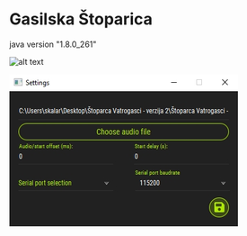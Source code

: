 # Gasilska Štoparica



java version "1.8.0_261"


![alt text](https://github.com/urbanskalar/Gasilska-stoparica/blob/main/04%20slike/%C5%A1toparica.jpg?raw=true)


![alt text](https://github.com/urbanskalar/Gasilska-stoparica/blob/main/04%20slike/nastavitve.jpg?raw=true)
